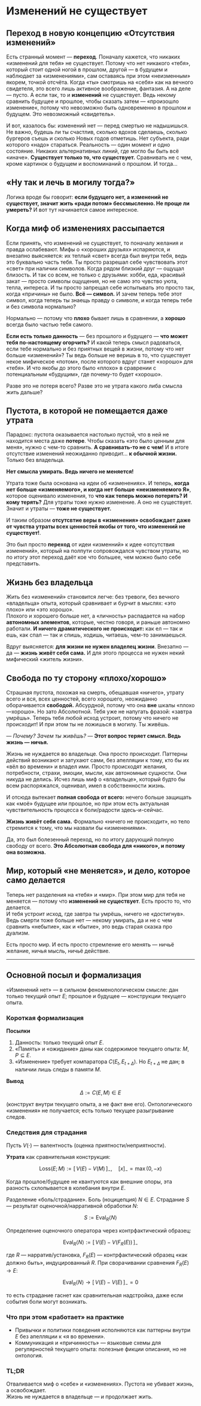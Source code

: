 # Изменений не существует

## Переход в новую концепцию «Отсутствия изменений»

Есть странный момент — **переход**. Поначалу кажется, что никаких «изменений для тебя» не существует. Потому что нет никакого «тебя», который стоит одной ногой в прошлом, другой — в будущем и наблюдает за «изменениями», сам оставаясь при этом «неизменным» якорем, точкой отсчёта. Когда «ты» смотришь на «себя» как на вечного свидетеля, это всего лишь активное воображение, фантазия. А на деле — пусто. 
А если так, то и **изменений** не существует. Ведь некому сравнить будущее и прошлое, чтобы сказать затем  — «произошло изменение«, потому что невозможно быть одновременно в прошлом и будущем. Это невозможный «свидетель». 

И вот, казалось бы: изменений нет — перед смертью не надышишься. Не важно, будешь ли ты счастлив, сколько вдохов сделаешь, сколько бургеров съешь и сколько Новых годов отметишь. Нет субъекта, ради которого «надо» стараться. 
Реальность — один момент и одно состояние. Никаких альтернативных линий, где могло бы быть всё «иначе». **Существует только то, что существует.** Сравнивать не с чем, кроме картинок о будущем и воспоминаний о прошлом. И тогда…

## «Ну так и лечь в могилу тогда?»

Логика вроде бы говорит: **если будущего нет, а изменений не существует, значит жить «ради потом» бессмысленно. Не проще ли умереть?**
И вот тут начинается самое интересное.

## Когда миф об изменениях рассыпается

Если принять, что изменений не существует, то поначалу желания и правда ослабевают. Мифы о «хороших друзьях» испаряются, и внезапно выясняется: их теплый «свет» всегда был внутри тебя, ведь это буквально часть тебя. Ты просто разрешал себе чувствовать этот «свет» при наличии символов. Когда рядом близкий друг — ощущал близость. И так со всем, не только с друзьями: хобби, еда, красивый закат — просто символы ощущения, но не само это чувство уюта, тепла, интереса. 
И ты просто запрещал себе испытывать это просто так, когда «причины» не было. **Всё — символ.** И зачем теперь тебе этот символ, когда теперь ты знаещь правду о символе, и когда теперь тебе и без символа нормально?

Нормально — потому что **плохо** бывает лишь в сравнении, а **хорошо** всегда было частью тебя самого. 

**Если есть только данность** — без прошлого и будущего — **что может тебя по-настоящему огорчить?** 
И какой теперь смысл радоваться, если тебе нормально и без приятных вещей в жизни, потому что нет больше «изменений»? 
Ты ведь больше не веришь в то, что существует некое мифическое «потом», после которого вдруг станет «хорошо» для «тебя». И что якобы до этого было «плохо» в сраврении с потенциальным «будущим», где почему-то будет «хорошо».

Разве это не потеря всего? Разве это не утрата какого либа смысла жить дальше?

## Пустота, в которой не помещается даже утрата

Парадокс: пустота оказывается настолько пустой, что в ней не находится места даже **потере**. Чтобы сказать «это было ценным для меня», нужно с чем-то сравнить. **А сравнивать-то не с чем!**
И в итоге отсутствие изменений неожиданно приводит… **к обычной жизни.** Только без владельца.

**Нет смысла умирать. Ведь ничего не меняется!**

Утрата тоже была основана на идеи об «изменениях». И теперь, **когда нет больше «изменяемого», и когда нет больше «неизменяемого Я»**, которое оценивало изменения, то **что как теперь можно потерять? И кому терять?**
Для утраты тоже нужно изменение. А оно не существует. Значит и утраты — **тоже не существует.**

И таким образом **отсутсвтие веры в «изменения» освобождает даже от чувства утраты всех ценностей якобы от того, что изменений не существует!**.

Это был просто **переход** от идеи «изменний» к идее «отсутствия изменений», который на полпути сопровождался чувством утраты, но по итогу этот переход даёт кое что большее, чем можно было себе представить.

## Жизнь без владельца

Жить без «изменений» становится легче: без тревоги, без вечного «владельца» опыта, который сравнивает и бурчит в мыслях: «это плохо» или «это хорошо».  
Плохого и хорошего больше нет, а «личность» распадается на набор **автономных элементов**, которые, честно говоря, и раньше автономно работали. 
**И ничего драматического не происходит:** как ел — так и ешь, как спал — так и спишь, ходишь, читаешь, чем-то занимаешься.

Вдруг выясняется: **для жизни не нужен владелец жизни**. Внезапно — да — **жизнь живёт себя сама.** И для этого процесса не нужен некий мифический «житель жизни».

## Свобода по ту сторону «плохо/хорошо»

Страшная пустота, похожая на смерть, обещавшая «ничего», утрату всего и вся, всех ценностей, всего хорошего, неожиданно оборачивается **свободой.** Абсурдной, потому что она **вне** шкалы «плохо—хорошо». Но зато Абсолютной. Тебя уже не напугать фразой: «завтра умрёшь». Теперь тебя любой исход устроит, потому что ничего не происходит! И при этом ты не ложишься в могилу. Ты живёшь.

— *Почему? Зачем ты живёшь?*
— **Этот вопрос теряет смысл. Ведь жизнь — ничья.** 

Жизнь не нуждается во владельце. Она просто происходит. Паттерны действий возникают и затухают сами, без апелляции к тому, кто бы их «вёл во времени» и владел ими.
Просто происходят желания, потребности, страхи, эмоции, мысли, как автономные сущности. Они никуда не делись. Исчез лишь миф о «владельце», который будто бы всем распоряжался, оценивал, имел в собственности жизнь.

И отсюда вытекает **полная свобода от всего:** нечего больше защищать как «моё» будущее или прошлое, но при этом есть актуальная чувствительность процесса к боли/радости здесь-и-сейчас.

**Жизнь живёт себя сама.** Формально «ничего не происходит», но тело стремится к тому, что мы назвали бы «изменениями».

Да, это был болезенный переход, но по итогу дарующий полную свободу от всего. **Это Абсолютная свобода для «никого», и потому она возможна.**

## Мир, который «не меняется», и дело, которое само делается

Теперь нет разделения на «тебя» и «мир». При этом мир для тебя не меняется — потому что **изменений не существует**. Есть просто то, что делается.  
И тебя устроит исход, где завтра ты умрёшь, ничего не «достигнув». Ведь смерти тоже больше нет — некому умирать, да и не с чем сравнить «небытие», как и «бытие», это ведь старая сказка про дуализм.

Есть просто мир. И есть просто стремление его менять — ничьё желание, ничья мысль, ничьё действие.

---

## Основной посыл и формализация

«Изменений нет» — в сильном феноменологическом смысле: дан только текущий опыт $E$; прошлое и будущее — конструкции текущего опыта.

### Короткая формализация

**Посылки**

1. Данность: только текущий опыт $E$.
2. «Память» и «ожидание» даны как содержимое текущего опыта: $M, P \subseteq E$.
3. «Изменение» требует компаратора $C(E_{t}, E_{t+\Delta})$. Но $E_{t+\Delta}$ не дан; в наличии лишь следы в памяти $M$.

**Вывод**

```math
\Delta := C(E, M) \in E
```

(конструкт внутри текущего опыта, а не факт вне его). Онтологического «изменения» не получается; есть только текущее разыгрывание следов.

### Следствия для страдания

Пусть $V(\cdot)$ — валентность (оценка приятности/неприятности).

**Утрата** как сравнительная конструкция:

```math
\mathrm{Loss}(E; M) := \bigl[\,V(E) - V(M)\,\bigr]_{-}, \quad [x]_{-} = \max(0, -x)
```

Когда прошлое/будущее не квантуются как внешние опоры, эта разность схлопывается в колебания внутри $E$.

Разделение «боль/страдание». Боль (ноцицепция) $N \in E$. Страдание $S$ — результат оценочной/нарративной обработки $N$:

```math
S := \mathrm{Eval}_{R}\langle N\rangle
```

Определение оценочного оператора через контрфактический образец:

```math
\mathrm{Eval}_{R}\langle N\rangle := \bigl[\,V(E) - V\bigl(F_{R}(E)\bigr)\,\bigr]_{-}
```

где $R$ — нарратив/установка, $F_{R}(E)$ — контрфактический образец «как должно быть», индуцированный $R$. При сворачивании сравнения $F_{R}(E) \to E$:

```math
\mathrm{Eval}_{R}\langle N\rangle \to [\,V(E) - V(E)\,]_{-} = 0
```

то есть страдание гаснет как сравнительная надстройка, даже если события боли могут возникать.

### Что при этом «работает» на практике

* Привычки и политики поведения исполняются как паттерны внутри $E$ без апелляции к «я во времени».
* Коммуникация и «причинность» — языковые схемы для регулярностей текущего опыта: полезные фикции описания, но не онтология.

### TL;DR

Отваливается миф о «себе» и «изменениях». Пустота не убивает жизнь, а освобождает.  
Жизнь не нуждается в владельце — и продолжает жить.  
